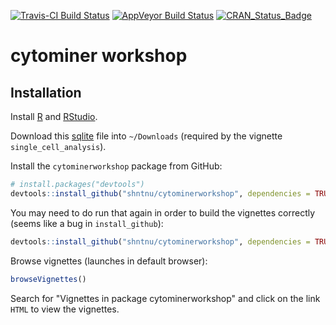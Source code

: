 [![Travis-CI Build Status](https://travis-ci.org/shntnu/cytominerworkshop.svg?branch=master)](https://travis-ci.org/shntnu/cytominerworkshop)
[![AppVeyor Build Status](https://ci.appveyor.com/api/projects/status/github/shntnu/cytominerworkshop?branch=master&svg=true)](https://ci.appveyor.com/project/shntnu/cytominerworkshop)
[![CRAN_Status_Badge](http://www.r-pkg.org/badges/version/cytominerworkshop)](https://cran.r-project.org/package=cytominerworkshop)

# cytominer workshop

## Installation

Install [R](https://www.r-project.org) and [RStudio](https://www.rstudio.com/).

Download this [sqlite](https://s3.amazonaws.com/imaging-platform-collaborator/2016_09_09_cytominer_workshop/ljosa_jbiomolscreen_2013.sqlite) file into `~/Downloads` (required by the vignette `single_cell_analysis`).

Install the `cytominerworkshop` package from GitHub:

```R
# install.packages("devtools")
devtools::install_github("shntnu/cytominerworkshop", dependencies = TRUE, build_vignettes = TRUE)
```

You may need to do run that again in order to build the vignettes correctly (seems like a bug in `install_github`):
```R
devtools::install_github("shntnu/cytominerworkshop", dependencies = TRUE, build_vignettes = TRUE, force = TRUE)
```

Browse vignettes (launches in default browser):
```R
browseVignettes()
```

Search for "Vignettes in package cytominerworkshop" and click on the link `HTML` to view the vignettes.


